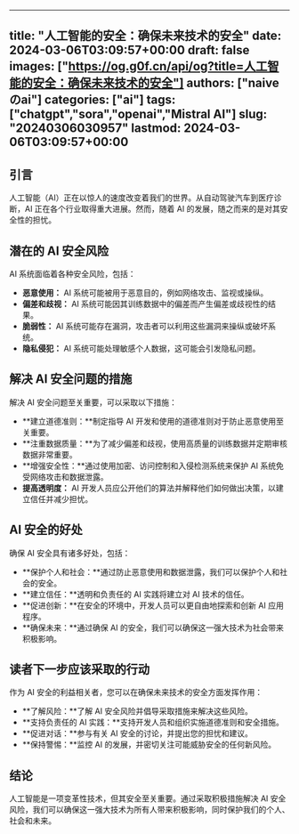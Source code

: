 
---
title: "人工智能的安全：确保未来技术的安全"
date: 2024-03-06T03:09:57+00:00
draft: false
images: ["https://og.g0f.cn/api/og?title=人工智能的安全：确保未来技术的安全"]
authors: ["naiveのai"]
categories: ["ai"]
tags: ["chatgpt","sora","openai","Mistral AI"]
slug: "20240306030957"
lastmod: 2024-03-06T03:09:57+00:00
---
## 引言

人工智能（AI）正在以惊人的速度改变着我们的世界。从自动驾驶汽车到医疗诊断，AI 正在各个行业取得重大进展。然而，随着 AI 的发展，随之而来的是对其安全性的担忧。

## 潜在的 AI 安全风险

AI 系统面临着各种安全风险，包括：

- **恶意使用：** AI 系统可能被用于恶意目的，例如网络攻击、监视或操纵。
- **偏差和歧视：** AI 系统可能因其训练数据中的偏差而产生偏差或歧视性的结果。
- **脆弱性：** AI 系统可能存在漏洞，攻击者可以利用这些漏洞来操纵或破坏系统。
- **隐私侵犯：** AI 系统可能处理敏感个人数据，这可能会引发隐私问题。

## 解决 AI 安全问题的措施

解决 AI 安全问题至关重要，可以采取以下措施：

- **建立道德准则：**制定指导 AI 开发和使用的道德准则对于防止恶意使用至关重要。
- **注重数据质量：**为了减少偏差和歧视，使用高质量的训练数据并定期审核数据非常重要。
- **增强安全性：**通过使用加密、访问控制和入侵检测系统来保护 AI 系统免受网络攻击和数据泄露。
- **提高透明度：** AI 开发人员应公开他们的算法并解释他们如何做出决策，以建立信任并减少担忧。

## AI 安全的好处

确保 AI 安全具有诸多好处，包括：

- **保护个人和社会：**通过防止恶意使用和数据泄露，我们可以保护个人和社会的安全。
- **建立信任：**透明和负责任的 AI 实践将建立对 AI 技术的信任。
- **促进创新：**在安全的环境中，开发人员可以更自由地探索和创新 AI 应用程序。
- **确保未来：**通过确保 AI 的安全，我们可以确保这一强大技术为社会带来积极影响。

## 读者下一步应该采取的行动

作为 AI 安全的利益相关者，您可以在确保未来技术的安全方面发挥作用：

- **了解风险：**了解 AI 安全风险并倡导采取措施来解决这些风险。
- **支持负责任的 AI 实践：**支持开发人员和组织实施道德准则和安全措施。
- **促进对话：**参与有关 AI 安全的讨论，并提出您的担忧和建议。
- **保持警惕：**监控 AI 的发展，并密切关注可能威胁安全的任何新风险。

## 结论

人工智能是一项变革性技术，但其安全至关重要。通过采取积极措施解决 AI 安全风险，我们可以确保这一强大技术为所有人带来积极影响，同时保护我们的个人、社会和未来。